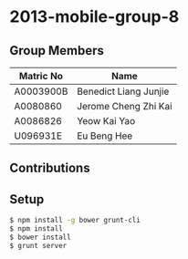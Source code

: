 2013-mobile-group-8
===================

## Group Members

| Matric No | Name                  |
| --------- | --------------------- |
| A0003900B | Benedict Liang Junjie |
| A0080860  | Jerome Cheng Zhi Kai  |
| A0086826  | Yeow Kai Yao          |
| U096931E  | Eu Beng Hee           |

## Contributions

## Setup

```bash
$ npm install -g bower grunt-cli
$ npm install
$ bower install
$ grunt server
```
